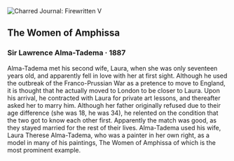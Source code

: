 <div class="artwork-of-the-day">
  <div class="container">
    <div class="img-wrapper">
      <img
        src="https://uploads0.wikiart.org/images/alma-tadema-lawrence/the-women-of-amphissa-1887.jpg!Large.jpg"
        alt="Charred Journal: Firewritten V" />
    </div>
    <div class="artwork-detail">
      <div class="artwork-origin"> 
        <h2 class="artwork-name">The Women of Amphissa</h2>
        <h3 class="artist">
          Sir Lawrence Alma-Tadema
                    ·  1887
        </h3>
      </div>
      <p class="description">
        <span class="artwork-description-text ng-binding" ng-bind-html="viewModel.ArtworkOfTheDay.Description | unsafe">Alma-Tadema met his second wife, Laura, when she was only seventeen years old, and apparently fell in love with her at first sight. Although he used the outbreak of the Franco-Prussian War as a pretence to move to England, it is thought that he actually moved to London to be closer to Laura. Upon his arrival, he contracted with Laura for private art lessons, and thereafter asked her to marry him. Although her father originally refused due to their age difference (she was 18, he was 34), he relented on the condition that the two got to know each other first. Apparently the match was good, as they stayed married for the rest of their lives. Alma-Tadema used his wife, Laura Therese Alma-Tadema, who was a painter in her own right, as a model in many of his paintings, The Women of Amphissa of which is the most prominent example.   </span>
                        <div class="text-shadow-container" ng-show="showShadow" style=""></div>
      </p>
    </div>
  </div>

</div>
